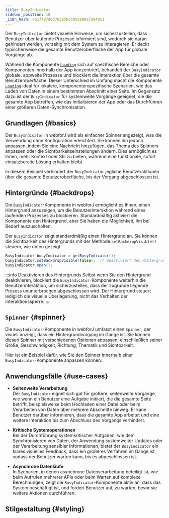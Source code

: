 ```yaml
---
title: BusyIndicator
sidebar_position: 10
_i18n_hash: a61f487d0d763856c6055898a7284011
---
```

<DocChip chip="shadow" />
<DocChip chip="name" label="dwc-loading" />
<DocChip chip='since' label='24.10' />
<JavadocLink type="foundation" location="com/webforj/BusyIndicator" top='true'/>

Der `BusyIndicator` bietet visuelle Hinweise, um sicherzustellen, dass Benutzer über laufende Prozesse informiert sind, wodurch sie daran gehindert werden, vorzeitig mit dem System zu interagieren. Er deckt typischerweise die gesamte Benutzeroberfläche der App für globale Vorgänge ab.

Während die Komponente [`Loading`](../components/loading) sich auf spezifische Bereiche oder Komponenten innerhalb der App konzentriert, behandelt der `BusyIndicator` globale, appweite Prozesse und blockiert die Interaktion über die gesamte Benutzeroberfläche. Dieser Unterschied im Umfang macht die Komponente [`Loading`](../components/loading) ideal für lokalere, komponentenspezifische Szenarien, wie das Laden von Daten in einem bestimmten Abschnitt einer Seite. Im Gegensatz dazu ist der `BusyIndicator` für systemweite Vorgänge geeignet, die die gesamte App betreffen, wie das Initialisieren der App oder das Durchführen einer größeren Daten-Synchronisation.

## Grundlagen {#basics}

Der `BusyIndicator` in webforJ wird als einfacher Spinner angezeigt, was die Verwendung ohne Konfiguration erleichtert. Sie können ihn jedoch anpassen, indem Sie eine Nachricht hinzufügen, das Thema des Spinners anpassen oder die Sichtbarkeitseinstellungen ändern. Dies ermöglicht es Ihnen, mehr Kontext oder Stil zu bieten, während eine funktionale, sofort einsatzbereite Lösung erhalten bleibt.

In diesem Beispiel verhindert der `BusyIndicator` jegliche Benutzeraktionen über die gesamte Benutzeroberfläche, bis der Vorgang abgeschlossen ist.

<ComponentDemo 
path='/webforj/busydemo?' 
javaE='https://raw.githubusercontent.com/webforj/webforj-documentation/refs/heads/main/src/main/java/com/webforj/samples/views/busyindicator/BusyDemoView.java'
height = '300px'
/>

## Hintergründe {#backdrops}

Die `BusyIndicator`-Komponente in webforJ ermöglicht es Ihnen, einen Hintergrund anzuzeigen, um die Benutzerinteraktion während eines laufenden Prozesses zu blockieren. Standardmäßig aktiviert die Komponente den Hintergrund, aber Sie haben die Möglichkeit, ihn bei Bedarf auszuschalten.

Der `BusyIndicator` zeigt standardmäßig einen Hintergrund an. Sie können die Sichtbarkeit des Hintergrunds mit der Methode `setBackdropVisible()` steuern, wie unten gezeigt:

```java
BusyIndicator busyIndicator = getBusyIndicator();
busyIndicator.setBackdropVisible(false);  // Deaktiviert den Hintergrund
busyIndicator.open();
```
:::info Deaktivieren des Hintergrunds
Selbst wenn Sie den Hintergrund deaktivieren, blockiert die `BusyIndicator`-Komponente weiterhin die Benutzerinteraktion, um sicherzustellen, dass der zugrunde liegende Prozess ununterbrochen abgeschlossen wird. Der Hintergrund steuert lediglich die visuelle Überlagerung, nicht das Verhalten der Interaktionssperre.
:::

## `Spinner` {#spinner}

Die `BusyIndicator`-Komponente in webforJ umfasst einen `Spinner`, der visuell anzeigt, dass ein Hintergrundvorgang im Gange ist. Sie können diesen Spinner mit verschiedenen Optionen anpassen, einschließlich seiner Größe, Geschwindigkeit, Richtung, Thematik und Sichtbarkeit.

Hier ist ein Beispiel dafür, wie Sie den Spinner innerhalb einer `BusyIndicator`-Komponente anpassen können:

<ComponentDemo 
path='/webforj/busyspinnerdemo?' 
javaE='https://raw.githubusercontent.com/webforj/webforj-documentation/refs/heads/main/src/main/java/com/webforj/samples/views/busyindicator/BusySpinnerDemoView.java'
height = '200px'
/>

## Anwendungsfälle {#use-cases}
- **Seitenweite Verarbeitung**  
   Der `BusyIndicator` eignet sich gut für größere, seitenweite Vorgänge, wie wenn ein Benutzer eine Aufgabe initiiert, die die gesamte Seite betrifft, beispielsweise beim Hochladen einer Datei oder beim Verarbeiten von Daten über mehrere Abschnitte hinweg. Er kann Benutzer darüber informieren, dass die gesamte App arbeitet und eine weitere Interaktion bis zum Abschluss des Vorgangs verhindert.

- **Kritische Systemoperationen**  
   Bei der Durchführung systemkritischer Aufgaben, wie dem Synchronisieren von Daten, der Anwendung systemweiter Updates oder der Verarbeitung sensibler Informationen, bietet der `BusyIndicator` ein klares visuelles Feedback, dass ein größeres Verfahren im Gange ist, sodass der Benutzer warten kann, bis es abgeschlossen ist.

- **Asynchrone Datenläufe**  
   In Szenarien, in denen asynchrone Datenverarbeitung beteiligt ist, wie beim Aufrufen mehrerer APIs oder beim Warten auf komplexe Berechnungen, zeigt die `BusyIndicator`-Komponente aktiv an, dass das System beschäftigt ist, und fordert Benutzer auf, zu warten, bevor sie weitere Aktionen durchführen.

## Stilgestaltung {#styling}

<TableBuilder name="BusyIndicator" />
